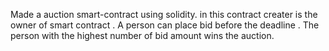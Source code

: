 Made a auction smart-contract using solidity. in this contract creater is the owner of smart contract . A person can place bid before the deadline . The person with the highest number of bid amount wins the auction.

